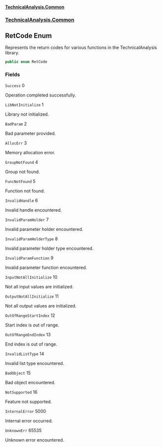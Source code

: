#### [TechnicalAnalysis\.Common](Atypical.TechnicalAnalysis.Common.md 'Atypical\.TechnicalAnalysis\.Common')
### [TechnicalAnalysis\.Common](Atypical.TechnicalAnalysis.Common.md#TechnicalAnalysis.Common 'TechnicalAnalysis\.Common')

## RetCode Enum

Represents the return codes for various functions in the TechnicalAnalysis library\.

```csharp
public enum RetCode
```
### Fields

<a name='TechnicalAnalysis.Common.RetCode.Success'></a>

`Success` 0

Operation completed successfully\.

<a name='TechnicalAnalysis.Common.RetCode.LibNotInitialize'></a>

`LibNotInitialize` 1

Library not initialized\.

<a name='TechnicalAnalysis.Common.RetCode.BadParam'></a>

`BadParam` 2

Bad parameter provided\.

<a name='TechnicalAnalysis.Common.RetCode.AllocErr'></a>

`AllocErr` 3

Memory allocation error\.

<a name='TechnicalAnalysis.Common.RetCode.GroupNotFound'></a>

`GroupNotFound` 4

Group not found\.

<a name='TechnicalAnalysis.Common.RetCode.FuncNotFound'></a>

`FuncNotFound` 5

Function not found\.

<a name='TechnicalAnalysis.Common.RetCode.InvalidHandle'></a>

`InvalidHandle` 6

Invalid handle encountered\.

<a name='TechnicalAnalysis.Common.RetCode.InvalidParamHolder'></a>

`InvalidParamHolder` 7

Invalid parameter holder encountered\.

<a name='TechnicalAnalysis.Common.RetCode.InvalidParamHolderType'></a>

`InvalidParamHolderType` 8

Invalid parameter holder type encountered\.

<a name='TechnicalAnalysis.Common.RetCode.InvalidParamFunction'></a>

`InvalidParamFunction` 9

Invalid parameter function encountered\.

<a name='TechnicalAnalysis.Common.RetCode.InputNotAllInitialize'></a>

`InputNotAllInitialize` 10

Not all input values are initialized\.

<a name='TechnicalAnalysis.Common.RetCode.OutputNotAllInitialize'></a>

`OutputNotAllInitialize` 11

Not all output values are initialized\.

<a name='TechnicalAnalysis.Common.RetCode.OutOfRangeStartIndex'></a>

`OutOfRangeStartIndex` 12

Start index is out of range\.

<a name='TechnicalAnalysis.Common.RetCode.OutOfRangeEndIndex'></a>

`OutOfRangeEndIndex` 13

End index is out of range\.

<a name='TechnicalAnalysis.Common.RetCode.InvalidListType'></a>

`InvalidListType` 14

Invalid list type encountered\.

<a name='TechnicalAnalysis.Common.RetCode.BadObject'></a>

`BadObject` 15

Bad object encountered\.

<a name='TechnicalAnalysis.Common.RetCode.NotSupported'></a>

`NotSupported` 16

Feature not supported\.

<a name='TechnicalAnalysis.Common.RetCode.InternalError'></a>

`InternalError` 5000

Internal error occurred\.

<a name='TechnicalAnalysis.Common.RetCode.UnknownErr'></a>

`UnknownErr` 65535

Unknown error encountered\.